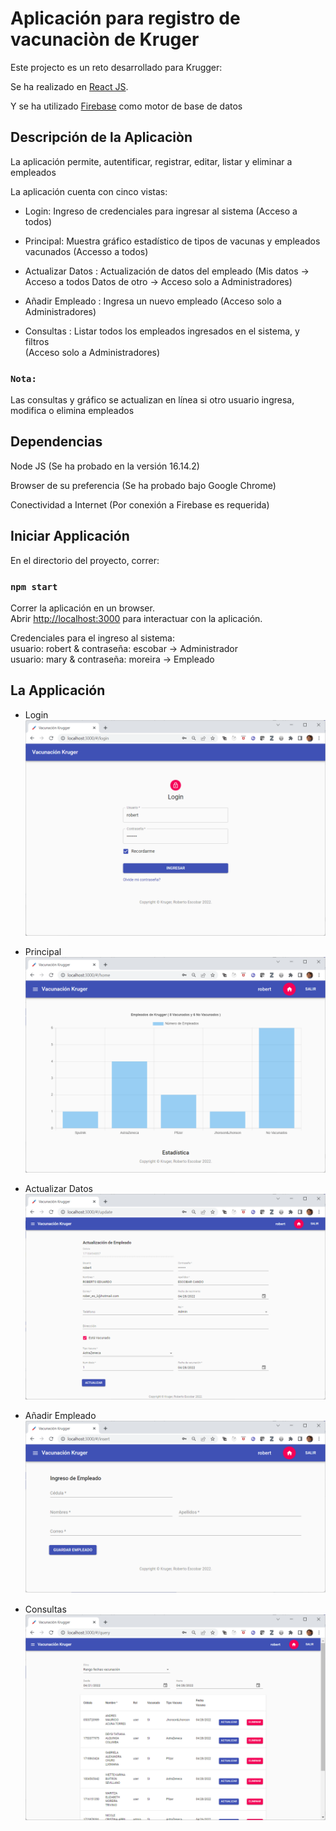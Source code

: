 # Aplicación para registro de vacunaciòn de Kruger

Este projecto es un reto desarrollado para Krugger:

Se ha realizado en [React JS](https://es.reactjs.org/).

Y se ha utilizado [Firebase](https://firebase.google.com/) como motor de base de datos


## Descripción de la Aplicaciòn

La aplicación permite, autentificar, registrar, editar, listar y eliminar a empleados

La aplicación cuenta con cinco vistas:

* Login:      Ingreso de credenciales para ingresar al sistema
              (Acceso a todos)

* Principal:  Muestra gráfico estadístico de tipos de vacunas y empleados vacunados
              (Accesso a todos)

* Actualizar Datos :  Actualización de datos del empleado
                      (Mis datos -> Acceso a todos
                      Datos de otro -> Acceso solo a Administradores)

* Añadir Empleado   : Ingresa un nuevo empleado
                      (Acceso solo a Administradores)

* Consultas         : Listar todos los empleados ingresados en el sistema, y filtros                      
                      (Acceso solo a Administradores)


### `Nota:`
Las consultas y gráfico se actualizan en línea si otro usuario ingresa, modifica o elimina empleados       


## Dependencias

Node JS (Se ha probado en la versión 16.14.2)

Browser de su preferencia (Se ha probado bajo Google Chrome)

Conectividad a Internet (Por conexión a Firebase es requerida)


## Iniciar Applicación

En el directorio del proyecto, correr:

### `npm start`

Correr la aplicación en un browser.\
Abrir [http://localhost:3000](http://localhost:3000) para interactuar con la aplicación.

Credenciales para el ingreso al sistema:\
     usuario: robert  &   contraseña: escobar    ->   Administrador\
     usuario: mary    &   contraseña: moreira    ->   Empleado


## La Applicación

* Login \
  ![Vista del Login](https://github.com/roberes3/vkrugger/blob/main/app/login.png)

* Principal \
  ![Vista Principal](https://github.com/roberes3/vkrugger/blob/main/app/home.png)

* Actualizar Datos \
  ![Actualizar Datos](https://github.com/roberes3/vkrugger/blob/main/app/actualizar.png)

* Añadir Empleado \
  ![Actualizar Datos](https://github.com/roberes3/vkrugger/blob/main/app/insertar.png)

* Consultas \
  ![Consultas](https://github.com/roberes3/vkrugger/blob/main/app/consultas.png)
